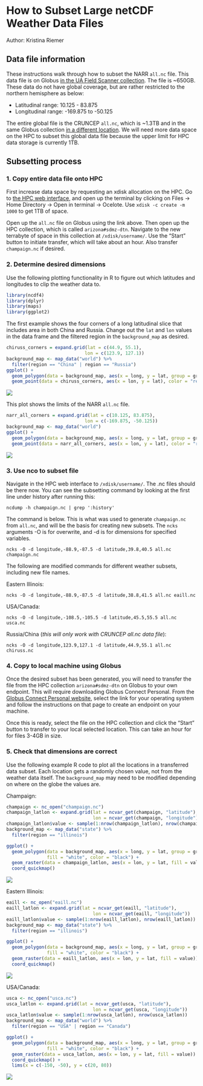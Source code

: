 How to Subset Large netCDF Weather Data Files
================
Author: Kristina Riemer

## Data file information

These instructions walk through how to subset the NARR `all.nc` file.
This data file is on Globus [in the UA Field Scanner
collection](https://app.globus.org/file-manager?origin_id=cbae3a96-d081-4951-bd1e-a8fda974cefa&origin_path=%2Fmet%2Fnarr%2Fthreehourly%2F).
The file is ~650GB. These data do not have global coverage, but are
rather restricted to the northern hemisphere as below:

  - Latitudinal range: 10.125 - 83.875
  - Longitudinal range: -169.875 to -50.125

The entire global file is the CRUNCEP `all.nc`, which is ~1.3TB and in
the same Globus collection [in a different
location](https://app.globus.org/file-manager?origin_id=cbae3a96-d081-4951-bd1e-a8fda974cefa&origin_path=%2Fmet%2Fcruncep%2F).
We will need more data space on the HPC to subset this global data file
because the upper limit for HPC data storage is currently 1TB.

## Subsetting process

### 1\. Copy entire data file onto HPC

First increase data space by requesting an xdisk allocation on the HPC.
Go to [the HPC web
interface](https://ood.hpc.arizona.edu/pun/sys/dashboard), and open up
the terminal by clicking on Files -\> Home Directory -\> Open in
terminal -\> Ocelote. Use `xdisk -c create -m 1000` to get 1TB of space.

Open up the `all.nc` file on Globus using the link above. Then open up
the HPC collection, which is called `arizona#sdmz-dtn`. Navigate to the
new terrabyte of space in this collection at `/xdisk/username/`. Use the
“Start” button to initiate transfer, which will take about an hour. Also
transfer `champaign.nc` if desired.

### 2\. Determine desired dimensions

Use the following plotting functionality in R to figure out which
latitudes and longitudes to clip the weather data to.

``` r
library(ncdf4)
library(dplyr)
library(maps)
library(ggplot2)
```

The first example shows the four corners of a long latitudinal slice
that includes area in both China and Russia. Change out the `lat` and
`lon` values in the data frame and the filtered region in the
`background_map` as desired.

``` r
chiruss_corners = expand.grid(lat = c(44.9, 55.1), 
                             lon = c(123.9, 127.1))
background_map <- map_data("world") %>% 
  filter(region == "China" | region == "Russia")
ggplot() +
  geom_polygon(data = background_map, aes(x = long, y = lat, group = group), fill = "white", color = "black") +
  geom_point(data = chiruss_corners, aes(x = lon, y = lat), color = "red")
```

![](subset_weather_files/figure-gfm/unnamed-chunk-2-1.png)<!-- -->

This plot shows the limits of the NARR `all.nc` file.

``` r
narr_all_corners = expand.grid(lat = c(10.125, 83.875), 
                             lon = c(-169.875, -50.125))
background_map <- map_data("world")
ggplot() +
  geom_polygon(data = background_map, aes(x = long, y = lat, group = group), fill = "white", color = "black") +
  geom_point(data = narr_all_corners, aes(x = lon, y = lat), color = "red")
```

![](subset_weather_files/figure-gfm/unnamed-chunk-3-1.png)<!-- -->

### 3\. Use nco to subset file

Navigate in the HPC web interface to `/xdisk/username/`. The .nc files
should be there now. You can see the subsetting command by looking at
the first line under history after running this:

``` shell
ncdump -h champaign.nc | grep ':history'
```

The command is below. This is what was used to generate `champaign.nc`
from `all.nc`, and will be the basis for creating new subsets. The
`ncks` arguments -O is for overwrite, and -d is for dimensions for
specified
variables.

``` shell
ncks -O -d longitude,-88.9,-87.5 -d latitude,39.8,40.5 all.nc champaign.nc
```

The following are modified commands for different weather subsets,
including new file names.

Eastern Illinois:

``` shell
ncks -O -d longitude,-88.9,-87.5 -d latitude,38.8,41.5 all.nc eaill.nc
```

USA/Canada:

``` shell
ncks -O -d longitude,-108.5,-105.5 -d latitude,45.5,55.5 all.nc usca.nc
```

Russia/China (*this will only work with CRUNCEP all.nc data file*):

``` shell
ncks -O -d longitude,123.9,127.1 -d latitude,44.9,55.1 all.nc chiruss.nc
```

### 4\. Copy to local machine using Globus

Once the desired subset has been generated, you will need to transfer
the file from the HPC collection `arizona#sdmz-dtn` on Globus to your
own endpoint. This will require downloading Globus Connect Personal.
From the [Globus Connect Personal
website](https://www.globus.org/globus-connect-personal), select the
link for your operating system and follow the instructions on that page
to create an endpoint on your machine.

Once this is ready, select the file on the HPC collection and click the
“Start” button to transfer to your local selected location. This can
take an hour for for files 3-4GB in size.

### 5\. Check that dimensions are correct

Use the following example R code to plot all the locations in a
transferred data subset. Each location gets a randomly chosen value, not
from the weather data itself. The `background_map` may need to be
modified depending on where on the globe the values are.

Champaign:

``` r
champaign <- nc_open("champaign.nc")
champaign_latlon <- expand.grid(lat = ncvar_get(champaign, "latitude"), 
                                lon = ncvar_get(champaign, "longitude"))
champaign_latlon$value <- sample(1:nrow(champaign_latlon), nrow(champaign_latlon))
background_map <- map_data("state") %>% 
  filter(region == "illinois")

ggplot() +
  geom_polygon(data = background_map, aes(x = long, y = lat, group = group), 
               fill = "white", color = "black") +
  geom_raster(data = champaign_latlon, aes(x = lon, y = lat, fill = value)) +
  coord_quickmap()
```

![](subset_weather_files/figure-gfm/unnamed-chunk-9-1.png)<!-- -->

Eastern Illinois:

``` r
eaill <- nc_open("eaill.nc")
eaill_latlon <- expand.grid(lat = ncvar_get(eaill, "latitude"), 
                                lon = ncvar_get(eaill, "longitude"))
eaill_latlon$value <- sample(1:nrow(eaill_latlon), nrow(eaill_latlon))
background_map <- map_data("state") %>% 
  filter(region == "illinois")

ggplot() +
  geom_polygon(data = background_map, aes(x = long, y = lat, group = group), 
               fill = "white", color = "black") +
  geom_raster(data = eaill_latlon, aes(x = lon, y = lat, fill = value)) +
  coord_quickmap()
```

![](subset_weather_files/figure-gfm/unnamed-chunk-10-1.png)<!-- -->

USA/Canada:

``` r
usca <- nc_open("usca.nc")
usca_latlon <- expand.grid(lat = ncvar_get(usca, "latitude"), 
                                lon = ncvar_get(usca, "longitude"))
usca_latlon$value <- sample(1:nrow(usca_latlon), nrow(usca_latlon))
background_map <- map_data("world") %>% 
  filter(region == "USA" | region == "Canada")

ggplot() +
  geom_polygon(data = background_map, aes(x = long, y = lat, group = group), 
               fill = "white", color = "black") +
  geom_raster(data = usca_latlon, aes(x = lon, y = lat, fill = value)) +
  coord_quickmap() +
  lims(x = c(-150, -50), y = c(20, 80))
```

![](subset_weather_files/figure-gfm/unnamed-chunk-11-1.png)<!-- -->
